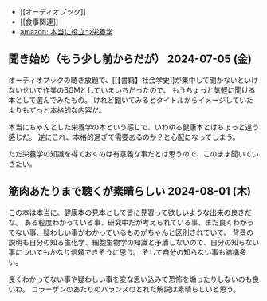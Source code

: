 - [[オーディオブック]]
- [[食事関連]]
- [amazon: 本当に役立つ栄養学](https://amzn.to/3xAr6rv)

## 聞き始め（もう少し前からだが） 2024-07-05 (金)

オーディオブックの聴き放題で、[[【書籍】社会学史]]が集中して聞かないといけないせいで作業のBGMとしていまいちだったので、
もうちょっと気軽に聞ける本として選んでみたもの。
けれど聞いてみるとタイトルからイメージしていたよりもずっと本格的な内容だ。

本当にちゃんとした栄養学の本という感じで、いわゆる健康本とはちょっと違う感じだ。
逆にこれ、本格的過ぎて需要あるのか？と心配になってしまう。

ただ栄養学の知識を得ておくのは有意義な事だとは思うので、このまま聞いていきたい。

## 筋肉あたりまで聴くが素晴らしい 2024-08-01 (木)

この本は本当に、健康本の見本として皆に見習って欲しいような出来の良さだな。
ある程度わかっている事、研究中だが考えられている事、まだ良くわかってない事、疑わしい事がわかっているものがちゃんと区別されていて、
背景の説明も自分の知る生化学、細胞生物学の知識と矛盾しないので、自分の知らない事についてもかなり信頼できそうに思う。
そして自分の知らない事も結構多い。

良くわかってない事や疑わしい事を変な思い込みで恐怖を煽ったりしないのも良いね。
コラーゲンのあたりのバランスのとれた解説は素晴らしいと思う。